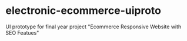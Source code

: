 # electronic-ecommerce-uiproto
UI prototype for final year project "Ecommerce Responsive Website with SEO Featues"
